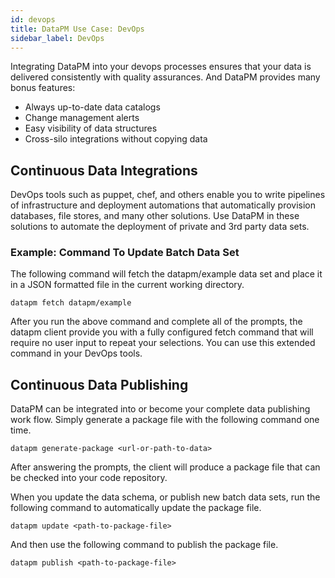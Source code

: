 ```yaml
---
id: devops
title: DataPM Use Case: DevOps
sidebar_label: DevOps
---
```


Integrating DataPM into your devops processes ensures that your data is delivered consistently with quality assurances. And DataPM provides many bonus features:

* Always up-to-date data catalogs
* Change management alerts
* Easy visibility of data structures
* Cross-silo integrations without copying data

## Continuous Data Integrations

DevOps tools such as puppet, chef, and others enable you to write pipelines of infrastructure and deployment automations that automatically provision databases, file stores, and many other solutions. Use DataPM in these solutions to automate the deployment of private and 3rd party data sets. 

### Example: Command To Update Batch Data Set

The following command will fetch the datapm/example data set and place it in a JSON formatted file in the current working directory.

```text
datapm fetch datapm/example
```

After you run the above command and complete all of the prompts, the datapm client provide you with a fully configured fetch command that will require no user input to repeat your selections. You can use this extended command in your DevOps tools.

## Continuous Data Publishing

DataPM can be integrated into or become your complete data publishing work flow. Simply generate a package file with the following command one time. 

```text
datapm generate-package <url-or-path-to-data>
```

After answering the prompts, the client will produce a package file that can be checked into your code repository. 

When you update the data schema, or publish new batch data sets, run the following command to automatically update the package file. 

```text
datapm update <path-to-package-file>
```

And then use the following command to publish the package file. 

```text
datapm publish <path-to-package-file>
```










